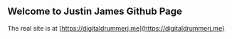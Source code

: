 ## Welcome to Justin James Github Page

The real site is at [https://digitaldrummerj.me](https://digitaldrummerj.me)

